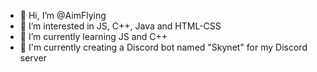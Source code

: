 - 👋 Hi, I’m @AimFlying
- 👀 I’m interested in JS, C++, Java and HTML-CSS
- 🌱 I’m currently learning JS and C++
- 🤖 I'm currently creating a Discord bot named "Skynet" for my Discord server
<!---
AimFlying/AimFlying is a ✨ special ✨ repository because its `README.md` (this file) appears on your GitHub profile.
You can click the Preview link to take a look at your changes.
--->
